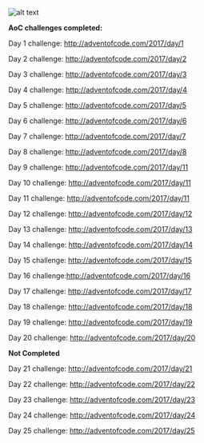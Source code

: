 ![alt text](https://i.imgur.com/wZzdccd.png)

**AoC challenges completed:**

Day 1 challenge: http://adventofcode.com/2017/day/1 

Day 2 challenge: http://adventofcode.com/2017/day/2 

Day 3 challenge: http://adventofcode.com/2017/day/3 

Day 4 challenge: http://adventofcode.com/2017/day/4

Day 5 challenge: http://adventofcode.com/2017/day/5

Day 6 challenge: http://adventofcode.com/2017/day/6

Day 7 challenge: http://adventofcode.com/2017/day/7

Day 8 challenge: http://adventofcode.com/2017/day/8 

Day 9 challenge: http://adventofcode.com/2017/day/11 

Day 10 challenge: http://adventofcode.com/2017/day/11 

Day 11 challenge: http://adventofcode.com/2017/day/11 

Day 12 challenge: http://adventofcode.com/2017/day/12 

Day 13 challenge: http://adventofcode.com/2017/day/13 

Day 14 challenge: http://adventofcode.com/2017/day/14 

Day 15 challenge: http://adventofcode.com/2017/day/15 

Day 16 challenge:http://adventofcode.com/2017/day/16 

Day 17 challenge: http://adventofcode.com/2017/day/17 

Day 18 challenge: http://adventofcode.com/2017/day/18 

Day 19 challenge: http://adventofcode.com/2017/day/19 

Day 20 challenge: http://adventofcode.com/2017/day/20 

**Not Completed**

Day 21 challenge: http://adventofcode.com/2017/day/21 

Day 22 challenge: http://adventofcode.com/2017/day/22 

Day 23 challenge: http://adventofcode.com/2017/day/23 

Day 24 challenge: http://adventofcode.com/2017/day/24 

Day 25 challenge: http://adventofcode.com/2017/day/25 
